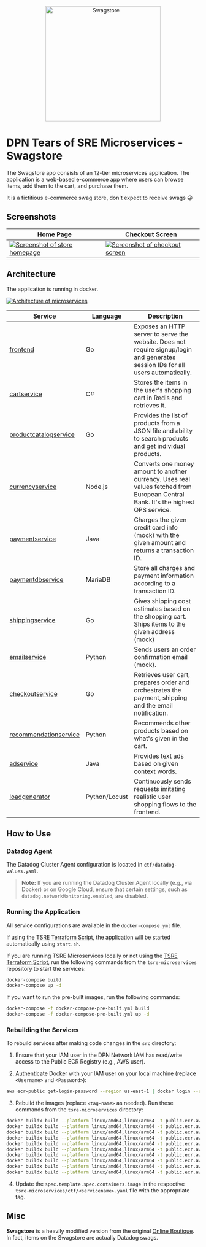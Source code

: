 

<p align="center">
<img src="src/frontend/static/icons/Swagstore-Logo.svg" width="300" alt="Swagstore" />
</p>

<!-- 
## Release 0.5.0 - multiarch (amd and arm support)
## Dec 2022


**Swagstore** is a fork of [Google Online Boutique](https://github.com/GoogleCloudPlatform/microservices-demo) which in turn is a cloud-first microservices demo application.

The app consists of an 12-tier microservices application. The application is a web-based e-commerce app where users can browse items, add them to the cart, and purchase them.

It is a ficticious ecommerce swagstore, don't expect to receive swags :grinning:

**At Datadog we use the app to experiment with APM, Tracing Libraries, Admission Controller and auto injection.
It is perfect as a playground if you want to play and instrument the microservices written in multiple languages.**

If you’re using this demo, please **★Star** this repository to show your interest!



## Features
- **[gRPC](https://grpc.io):** Microservices use a high volume of gRPC calls to
  communicate to each other.
- **[Istio](https://istio.io):** Application works on Istio service mesh.
- **[Cloud Operations (Stackdriver)](https://cloud.google.com/products/operations):** Many services
  are instrumented with **Profiling**, **Tracing** and **Debugging**. In
  addition to these, using Istio enables features like Request/Response
  **Metrics** and **Context Graph** out of the box. When it is running out of
  Google Cloud, this code path remains inactive.
- **[Skaffold](https://skaffold.dev):** Application
  is deployed to Kubernetes with a single command using Skaffold.
- **Synthetic Load Generation:** The application demo comes with a background
  job that creates realistic usage patterns on the website using
  [Locust](https://locust.io/) load generator.
  
  
## Deploy Swagstore Demo app

Do you have a running K8s cluster? If not either use Docker Desktop or Minikube or Kind or your K8s cluster or your GKE

Don't forget to install Git. Check the prerequisites section above.

Launch a local instance with one of the following commands:
1. Build the applications: docker-compose build 
2. Start the application: docker-compose up -d

The frontend service shall come up on localhost:80


## Local Development

If you would like to contribute features or fixes to this app, see the [Development Guide](/docs/development-guide.md) on how to build this demo locally.

---
-->

# DPN Tears of SRE Microservices - Swagstore

The Swagstore app consists of an 12-tier microservices application. The application is a web-based e-commerce app where users can browse items, add them to the cart, and purchase them.

It is a fictitious e-commerce swag store, don't expect to receive swags :grinning:

## Screenshots

| Home Page                                                                                                         | Checkout Screen                                                                                                    |
| ----------------------------------------------------------------------------------------------------------------- | ------------------------------------------------------------------------------------------------------------------ |
| [![Screenshot of store homepage](./ctf/static/online-boutique-frontend-1.png)](./ctf/static/online-boutique-frontend-1.png) | [![Screenshot of checkout screen](./ctf/static/online-boutique-frontend-2.png)](./ctf/static/online-boutique-frontend-2.png) |


## Architecture

The application is running in docker.

[![Architecture of
microservices](./ctf/static/arch.png)](./ctf/static/arch.png)


| Service                                              | Language      | Description                                                                                                                       |
| ---------------------------------------------------- | ------------- | --------------------------------------------------------------------------------------------------------------------------------- |
| [frontend](./src/frontend)                           | Go            | Exposes an HTTP server to serve the website. Does not require signup/login and generates session IDs for all users automatically. |
| [cartservice](./src/cartservice)                     | C#            | Stores the items in the user's shopping cart in Redis and retrieves it.                                                           |
| [productcatalogservice](./src/productcatalogservice) | Go            | Provides the list of products from a JSON file and ability to search products and get individual products.                        |
| [currencyservice](./src/currencyservice)             | Node.js       | Converts one money amount to another currency. Uses real values fetched from European Central Bank. It's the highest QPS service. |
| [paymentservice](./src/paymentservice)               | Java          | Charges the given credit card info (mock) with the given amount and returns a transaction ID.                                     |
| [paymentdbservice](./src/paymentdbservice)               | MariaDB | Store all charges and payment information according to a transaction ID.   
| [shippingservice](./src/shippingservice)             | Go            | Gives shipping cost estimates based on the shopping cart. Ships items to the given address (mock)                                 |
| [emailservice](./src/emailservice)                   | Python        | Sends users an order confirmation email (mock).                                                                                   |
| [checkoutservice](./src/checkoutservice)             | Go            | Retrieves user cart, prepares order and orchestrates the payment, shipping and the email notification.                            |
| [recommendationservice](./src/recommendationservice) | Python        | Recommends other products based on what's given in the cart.                                                                      |
| [adservice](./src/adservice)                         | Java          | Provides text ads based on given context words.                                                                                   |
| [loadgenerator](./src/loadgenerator)                 | Python/Locust | Continuously sends requests imitating realistic user shopping flows to the frontend.                                              |


## How to Use

### Datadog Agent
The Datadog Cluster Agent configuration is located in `ctf/datadog-values.yaml`.

> **Note:** If you are running the Datadog Cluster Agent locally (e.g., via Docker) or on Google Cloud, ensure that certain settings, such as `datadog.networkMonitoring.enabled`, are disabled.

### Running the Application
All service configurations are available in the `docker-compose.yml` file.

If using the [TSRE Terraform Script](https://github.com/DataDog/trse-terraform), the application will be started automatically using `start.sh`.

If you are running TSRE Microservices locally or not using the [TSRE Terraform Script](https://github.com/DataDog/trse-terraform), run the following commands from the `tsre-microservices` repository to start the services:

```bash
docker-compose build 
docker-compose up -d
```

If you want to run the pre-built images, run the following commands:
```bash 
docker-compose -f docker-compose-pre-built.yml build 
docker-compose -f docker-compose-pre-built.yml up -d
```

### Rebuilding the Services

To rebuild services after making code changes in the `src` directory:

1. Ensure that your IAM user in the DPN Network IAM has read/write access to the Public ECR Registry (e.g., AWS user).

2. Authenticate Docker with your IAM user on your local machine (replace `<Username>` and `<Password>`):
```bash
aws ecr-public get-login-password --region us-east-1 | docker login --username <Username> --password-stdin <Password>
```

3. Rebuild the images (replace `<tag-name>` as needed). Run these commands from the `tsre-microservices` directory:
```bash
docker buildx build --platform linux/amd64,linux/arm64 -t public.ecr.aws/v6x4t1k2/adservice:<tag-name> --push src/adservice/
docker buildx build --platform linux/amd64,linux/arm64 -t public.ecr.aws/v6x4t1k2/cartservice:<tag-name> --push src/cartservice/
docker buildx build --platform linux/amd64,linux/arm64 -t public.ecr.aws/v6x4t1k2/checkoutservice:<tag-name> --push src/checkoutservice/
docker buildx build --platform linux/amd64,linux/arm64 -t public.ecr.aws/v6x4t1k2/currencyservice:<tag-name> --push src/currencyservice/
docker buildx build --platform linux/amd64,linux/arm64 -t public.ecr.aws/v6x4t1k2/emailservice:<tag-name> --push src/emailservice/
docker buildx build --platform linux/amd64,linux/arm64 -t public.ecr.aws/v6x4t1k2/loadgenerator:<tag-name> --push src/loadgenerator/
docker buildx build --platform linux/amd64,linux/arm64 -t public.ecr.aws/v6x4t1k2/paymentdbservice:<tag-name> --push src/paymentdbservice/
docker buildx build --platform linux/amd64,linux/arm64 -t public.ecr.aws/v6x4t1k2/productcatalogservice:<tag-name> --push src/productcatalogservice/
docker buildx build --platform linux/amd64,linux/arm64 -t public.ecr.aws/v6x4t1k2/recommendationservice:<tag-name> --push src/recommendationservice/
docker buildx build --platform linux/amd64,linux/arm64 -t public.ecr.aws/v6x4t1k2/shippingservice:<tag-name> --push src/shippingservice/
```

4. Update the `spec.template.spec.containers.image` in the respective `tsre-microservices/ctf/<servicename>.yaml` file with the appropriate tag.

## Misc

**Swagstore** is a heavily modified version from the original [Online Boutique](https://github.com/GoogleCloudPlatform/microservices-demo). In fact, items on the Swagstore are actually Datadog swags.
